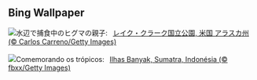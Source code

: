 ## Bing Wallpaper
![](https://www.bing.com/th?id=OHR.ClamBears_JA-JP8912125986_UHD.jpg&w=1000)水辺で捕食中のヒグマの親子:&nbsp;&ensp;[レイク・クラーク国立公園, 米国 アラスカ州 (© Carlos Carreno/Getty Images)](https://www.bing.com/th?id=OHR.ClamBears_JA-JP8912125986_UHD.jpg)
<br><br/>
![](https://www.bing.com/th?id=OHR.BanyakIslands_PT-BR9478942704_UHD.jpg&w=1000)Comemorando os trópicos:&nbsp;&ensp;[Ilhas Banyak, Sumatra, Indonésia  (© fbxx/Getty Images)](https://www.bing.com/th?id=OHR.BanyakIslands_PT-BR9478942704_UHD.jpg)
<br><br/>
